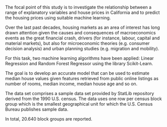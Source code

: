 The focal point of this study is to investigate the relationship between a range of explanatory variables and house prices in California and to predict the housing prices using suitable machine learning. 

Over the last past decades, housing markets as an area of interest has long drawn attention given the causes and consequences of macroeconomics events as the great financial crash, drivers (for instance, labour, capital and material markets), but also for
microeconomic theories (e.g. consumer decision analysis) and urban planning studies (e.g. migration and mobility).

For this task, two machine learning algorithms have been applied: Linear Regression and Random Forest Regressor using the library Scikit-Learn. 

The goal is to develop an accurate model that can be used to estimate median house values given features retrieved from public
online listings as number of rooms, median income, median house age and so on.

The data set comprises a sample data set provided by StatLib repository derived from the 1990 U.S. census. The data uses one row per census block group which is the smallest geographical unit for which the U.S. Census Bureau publishes sample data. 

In total, 20.640 block groups are reported.

